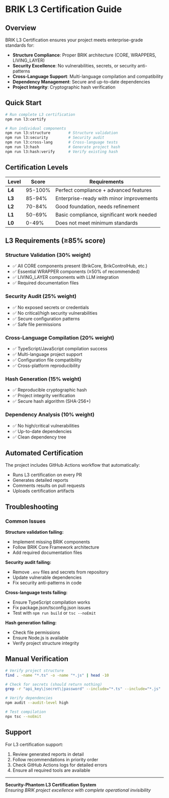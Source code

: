 # BRIK L3 Certification Guide

## Overview

BRIK L3 Certification ensures your project meets enterprise-grade standards for:
- **Structure Compliance**: Proper BRIK architecture (CORE, WRAPPERS, LIVING_LAYER)
- **Security Excellence**: No vulnerabilities, secrets, or security anti-patterns
- **Cross-Language Support**: Multi-language compilation and compatibility
- **Dependency Management**: Secure and up-to-date dependencies
- **Project Integrity**: Cryptographic hash verification

## Quick Start

```bash
# Run complete L3 certification
npm run l3:certify

# Run individual components
npm run l3:structure        # Structure validation
npm run l3:security         # Security audit
npm run l3:cross-lang       # Cross-language tests
npm run l3:hash             # Generate project hash
npm run l3:hash:verify      # Verify existing hash
```

## Certification Levels

| Level | Score | Requirements |
|-------|-------|-------------|
| **L4** | 95-100% | Perfect compliance + advanced features |
| **L3** | 85-94% | Enterprise-ready with minor improvements |
| **L2** | 70-84% | Good foundation, needs refinement |
| **L1** | 50-69% | Basic compliance, significant work needed |
| **L0** | 0-49% | Does not meet minimum standards |

## L3 Requirements (≥85% score)

### Structure Validation (30% weight)
- ✅ All CORE components present (BrikCore, BrikControlHub, etc.)
- ✅ Essential WRAPPER components (≥50% of recommended)
- ✅ LIVING_LAYER components with LLM integration
- ✅ Required documentation files

### Security Audit (25% weight)
- ✅ No exposed secrets or credentials
- ✅ No critical/high security vulnerabilities
- ✅ Secure configuration patterns
- ✅ Safe file permissions

### Cross-Language Compilation (20% weight)
- ✅ TypeScript/JavaScript compilation success
- ✅ Multi-language project support
- ✅ Configuration file compatibility
- ✅ Cross-platform reproducibility

### Hash Generation (15% weight)
- ✅ Reproducible cryptographic hash
- ✅ Project integrity verification
- ✅ Secure hash algorithm (SHA-256+)

### Dependency Analysis (10% weight)
- ✅ No high/critical vulnerabilities
- ✅ Up-to-date dependencies
- ✅ Clean dependency tree

## Automated Certification

The project includes GitHub Actions workflow that automatically:
- Runs L3 certification on every PR
- Generates detailed reports
- Comments results on pull requests
- Uploads certification artifacts

## Troubleshooting

### Common Issues

**Structure validation failing:**
- Implement missing BRIK components
- Follow BRIK Core Framework architecture
- Add required documentation files

**Security audit failing:**
- Remove `.env` files and secrets from repository
- Update vulnerable dependencies
- Fix security anti-patterns in code

**Cross-language tests failing:**
- Ensure TypeScript compilation works
- Fix package.json/tsconfig.json issues
- Test with `npm run build` or `tsc --noEmit`

**Hash generation failing:**
- Check file permissions
- Ensure Node.js is available
- Verify project structure integrity

## Manual Verification

```bash
# Verify project structure
find . -name "*.ts" -o -name "*.js" | head -10

# Check for secrets (should return nothing)
grep -r "api_key\|secret\|password" --include="*.ts" --include="*.js" . || echo "✅ No secrets found"

# Verify dependencies
npm audit --audit-level high

# Test compilation
npx tsc --noEmit
```

## Support

For L3 certification support:
1. Review generated reports in detail
2. Follow recommendations in priority order
3. Check GitHub Actions logs for detailed errors
4. Ensure all required tools are available

---

**Security-Phantom L3 Certification System**  
*Ensuring BRIK project excellence with complete operational invisibility*
